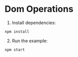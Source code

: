 # Dom Operations

1. Install dependencies:

```
npm install
```

2. Run the example:

```
npm start
```
